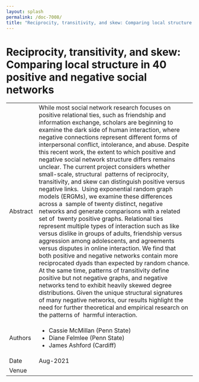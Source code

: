 ```yaml
---
layout: splash
permalink: /doc-7008/
title: "Reciprocity, transitivity, and skew: Comparing local structure in 40 positive and negative social networks"
---
```


# Reciprocity, transitivity, and skew: Comparing local structure in 40 positive and negative social networks 

<table>
    <tbody>
    <tr>
        <td>Abstract</td>
        <td>While most social network research focuses on positive relational ties, such as friendship and information exchange, scholars are beginning to examine the dark side of human interaction, where negative connections represent different forms of interpersonal conflict, intolerance, and abuse. Despite this recent work, the extent to which positive and negative social network structure differs remains unclear. The current project considers whether small-scale, structural  patterns of reciprocity, transitivity, and skew can distinguish positive versus negative links.  Using exponential random graph models (ERGMs), we examine these differences across a   sample of twenty distinct, negative networks and generate comparisons with a related set of  twenty positive graphs. Relational ties represent multiple types of interaction such as like versus dislike in groups of adults, friendship versus aggression among adolescents, and agreements versus disputes in online interaction. We find that both positive and negative networks contain more reciprocated dyads than expected by random chance. At the same time, patterns of transitivity define positive but not negative graphs, and negative networks tend to exhibit heavily skewed degree distributions. Given the unique structural signatures of many negative networks, our results highlight the need for further theoretical and empirical research on the patterns of  harmful interaction.  
</td>
    </tr>
    <tr>
        <td>Authors</td>
        <td>
            <ul>
                <li>Cassie McMillan (Penn State)</li>
                <li>Diane Felmlee (Penn State)</li>
                <li>James Ashford (Cardiff)</li>
            </ul>
        </td>
    </tr>
    <tr>
        <td>Date</td>
        <td>Aug-2021</td>
    </tr>
    <tr>
        <td>Venue</td>
        <td></td>
        </tr>
    </tbody>
</table>
